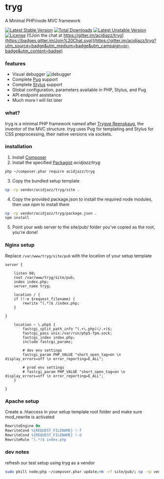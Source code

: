 
# tryg

A Minimal PHP/node MVC framework 

[![Latest Stable Version](https://poser.pugx.org/acidjazz/tryg/v/stable)](https://packagist.org/packages/acidjazz/tryg)
[![Total Downloads](https://poser.pugx.org/acidjazz/tryg/downloads)](https://packagist.org/packages/acidjazz/tryg)
[![Latest Unstable Version](https://poser.pugx.org/acidjazz/tryg/v/unstable)](https://packagist.org/packages/acidjazz/tryg)
[![License](https://poser.pugx.org/acidjazz/tryg/license)](https://packagist.org/packages/acidjazz/tryg)
[![Join the chat at https://gitter.im/acidjazz/tryg](https://badges.gitter.im/Join%20Chat.svg)](https://gitter.im/acidjazz/tryg?utm_source=badge&utm_medium=badge&utm_campaign=pr-badge&utm_content=badge)

### features

* Visual debugger
![debugger](media/debugger.png)
* Complete [Pug](https://github.com/pugjs/pug) support
* Complete [Stylus](https://github.com/stylus/stylus) support
* Global configuration, parameters available in PHP, Stylus, and Pug
* API endpoint assistance
* Much more I will list later

### what?

tryg is a minimal PHP framework named after [Trygve Reenskaug](http://en.wikipedia.org/wiki/Trygve_Reenskaug), the inventor of the MVC structure.
tryg uses Pug for templating and Stylus for CSS preprocessing, their native versions via sockets.

### installation

1. Install [Composer](https://getcomposer.org/)
2. Install the specified [Packagist](https://packagist.org/packages/acidjazz/tryg) _acidjazz/tryg_
```bash
php ~/composer.phar require acidjazz/tryg
```
3. Copy the bundled setup template
```bash
cp -rp vendor/acidjazz/tryg/site .
```
4. Copy the provided package.json to install the required node modules, then use *npm* to install them
```bash
cp -rp vendor/acidjazz/tryg/package.json .
npm install
```
5. Point your web server to the site/pub/ folder you've copied as the root, you're done!

### Nginx setup

Replace `/var/www/tryg/site/pub` with the location of your setup template 

```nginx
server {

	listen 80;
	root /var/www/tryg/site/pub;
	index index.php;
	server_name tryg;

	location / {
	if (!-e $request_filename) {
		rewrite ^(.*)$ /index.php;
	}

}

	location ~ \.php$ {
		fastcgi_split_path_info ^(.+\.php)(/.+)$;
		fastcgi_pass unix:/var/run/php5-fpm.sock;
		fastcgi_index index.php;
		include fastcgi_params;

		# dev env settings
		fastcgi_param PHP_VALUE "short_open_tag=on \n display_errors=off \n error_reporting=E_ALL";

		# prod env settings
		# fastcgi_param PHP_VALUE "short_open_tag=on \n display_errors=off \n error_reporting=E_ALL";
	}

}
```

### Apache setup

Create a .htaccess in your setup template root folder and make sure mod\_rewrite is activated

```apache
RewriteEngine On
RewriteCond %{REQUEST_FILENAME} !-f
RewriteCond %{REQUEST_FILENAME} !-d
RewriteRule ^(.*)$ index.php
```

### dev notes

refresh our test setup using tryg as a vendor
```bash
sudo pkill node;php ~/composer.phar update;rm -rf site/pub/; cp -rp vendor/acidjazz/tryg/site/ site
```
